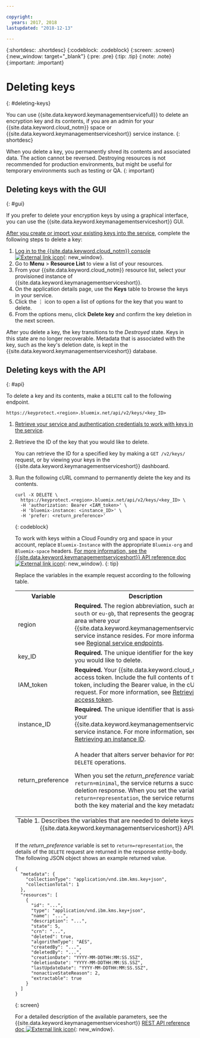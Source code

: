 ```yaml
---

copyright:
  years: 2017, 2018
lastupdated: "2018-12-13"

---
```


{:shortdesc: .shortdesc}
{:codeblock: .codeblock}
{:screen: .screen}
{:new_window: target="_blank"}
{:pre: .pre}
{:tip: .tip}
{:note: .note}
{:important: .important}

# Deleting keys
{: #deleting-keys}

You can use {{site.data.keyword.keymanagementservicefull}} to delete an encryption key and its contents, if you are an admin for your {{site.data.keyword.cloud_notm}} space or {{site.data.keyword.keymanagementserviceshort}} service instance.
{: shortdesc}

When you delete a key, you permanently shred its contents and associated data. The action cannot be reversed. Destroying resources is not recommended for production environments, but might be useful for temporary environments such as testing or QA.
{: important}

## Deleting keys with the GUI
{: #gui}

If you prefer to delete your encryption keys by using a graphical interface, you can use the {{site.data.keyword.keymanagementserviceshort}} GUI.

[After you create or import your existing keys into the service](/docs/services/key-protect/create-root-keys.html), complete the following steps to delete a key:

1. [Log in to the {{site.data.keyword.cloud_notm}} console ![External link icon](../../icons/launch-glyph.svg "External link icon")](https://{DomainName}/){: new_window}.
2. Go to **Menu** &gt; **Resource List** to view a list of your resources.
3. From your {{site.data.keyword.cloud_notm}} resource list, select your provisioned instance of {{site.data.keyword.keymanagementserviceshort}}.
4. On the application details page, use the **Keys** table to browse the keys in your service.
5. Click the ⋮ icon to open a list of options for the key that you want to delete.
6. From the options menu, click **Delete key** and confirm the key deletion in the next screen.

After you delete a key, the key transitions to the _Destroyed_ state. Keys in this state are no longer recoverable. Metadata that is associated with the key, such as the key's deletion date, is kept in the {{site.data.keyword.keymanagementserviceshort}} database.

## Deleting keys with the API
{: #api}

To delete a key and its contents, make a `DELETE` call to the following endpoint.

```
https://keyprotect.<region>.bluemix.net/api/v2/keys/<key_ID>
```

1. [Retrieve your service and authentication credentials to work with keys in the service](/docs/services/key-protect/access-api.html).

2. Retrieve the ID of the key that you would like to delete.

    You can retrieve the ID for a specified key by making a `GET /v2/keys/` request, or by viewing your keys in the {{site.data.keyword.keymanagementserviceshort}} dashboard.

3. Run the following cURL command to permanently delete the key and its contents.

    ```cURL
    curl -X DELETE \
      https://keyprotect.<region>.bluemix.net/api/v2/keys/<key_ID> \
      -H 'authorization: Bearer <IAM_token>' \
      -H 'bluemix-instance: <instance_ID>' \
      -H 'prefer: <return_preference>'
    ```
    {: codeblock}
  
    To work with keys within a Cloud Foundry org and space in your account, replace `Bluemix-Instance` with the appropriate `Bluemix-org` and `Bluemix-space` headers. [For more information, see the {{site.data.keyword.keymanagementserviceshort}} API reference doc ![External link icon](../../icons/launch-glyph.svg "External link icon")](https://{DomainName}/apidocs/key-protect){: new_window}.
    {: tip}

    Replace the variables in the example request according to the following table.
    <table>
      <tr>
        <th>Variable</th>
        <th>Description</th>
      </tr>
      <tr>
        <td><varname>region</varname></td>
        <td><strong>Required.</strong> The region abbreviation, such as <code>us-south</code> or <code>eu-gb</code>, that represents the geographic area where your {{site.data.keyword.keymanagementserviceshort}} service instance resides. For more information, see <a href="/docs/services/key-protect/regions.html#endpoints">Regional service endpoints</a>.</td>
      </tr>
      <tr>
        <td><varname>key_ID</varname></td>
        <td><strong>Required.</strong> The unique identifier for the key that you would like to delete.</td>
      </tr>
      <tr>
        <td><varname>IAM_token</varname></td>
        <td><strong>Required.</strong> Your {{site.data.keyword.cloud_notm}} access token. Include the full contents of the <code>IAM</code> token, including the Bearer value, in the cURL request. For more information, see <a href="/docs/services/key-protect/access-api.html#retrieve-token">Retrieving an access token</a>.</td>
      </tr>
      <tr>
        <td><varname>instance_ID</varname></td>
        <td><strong>Required.</strong> The unique identifier that is assigned to your {{site.data.keyword.keymanagementserviceshort}} service instance. For more information, see <a href="/docs/services/key-protect/access-api.html#retrieve-instance-ID">Retrieving an instance ID</a>.</td>
      </tr>
      <tr>
        <td><varname>return_preference</varname></td>
        <td><p>A header that alters server behavior for <code>POST</code> and <code>DELETE</code> operations.</p><p>When you set the <em>return_preference</em> variable to <code>return=minimal</code>, the service returns a successful deletion response. When you set the variable to <code>return=representation</code>, the service returns the both the key material and the key metadata.</p></td>
      </tr>
      <caption style="caption-side:bottom;">Table 1. Describes the variables that are needed to delete keys with the {{site.data.keyword.keymanagementserviceshort}} API.</caption>
    </table>

    If the _return_preference_ variable is set to `return=representation`, the details of the `DELETE` request are returned in the response entity-body. The following JSON object shows an example returned value.
    ```
    {
      "metadata": {
        "collectionType": "application/vnd.ibm.kms.key+json",
        "collectionTotal": 1
      },
      "resources": [
        {
          "id": "...",
          "type": "application/vnd.ibm.kms.key+json",
          "name": "...",
          "description": "...",
          "state": 5,
          "crn": "...",
          "deleted": true,
          "algorithmType": "AES",
          "createdBy": "...",
          "deletedBy": "...",
          "creationDate": "YYYY-MM-DDTHH:MM:SS.SSZ",
          "deletionDate": "YYYY-MM-DDTHH:MM:SS.SSZ",
          "lastUpdateDate": "YYYY-MM-DDTHH:MM:SS.SSZ",
          "nonactiveStateReason": 2,
          "extractable": true
        }
      ]
    }
    ```
    {: screen}

    For a detailed description of the available parameters, see the {{site.data.keyword.keymanagementserviceshort}} [REST API reference doc ![External link icon](../../icons/launch-glyph.svg "External link icon")](https://{DomainName}/apidocs/key-protect){: new_window}.